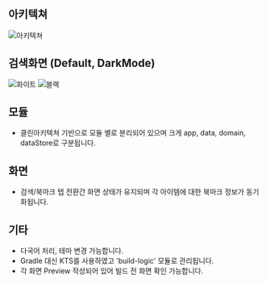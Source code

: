 ## 아키텍쳐
  ![아키텍쳐](https://github.com/j-up/ComposeKaKaoImage/assets/51228811/24a41290-2bf8-4cda-a0a8-9023451dc758)

## 검색화면 (Default, DarkMode)
  ![화이트](https://github.com/j-up/ComposeKaKaoImage/assets/51228811/573e2917-6372-49aa-a659-a34f404d8045) 
  ![블랙](https://github.com/j-up/ComposeKaKaoImage/assets/51228811/d61cd7c2-a066-4123-8257-8212bd3f4805)

## 모듈
* 클린아키텍쳐 기반으로 모듈 별로 분리되어 있으며 크게 app, data, domain, dataStore로 구분됩니다.

## 화면
* 검색/북마크 탭 전환간 화면 상태가 유지되며 각 아이템에 대한 북마크 정보가 동기화됩니다.

## 기타
* 다국어 처리, 테마 변경 가능합니다.
* Gradle 대신 KTS를 사용하였고 'build-logic' 모듈로 관리됩니다. 
* 각 화면 Preview 작성되어 있어 빌드 전 화면 확인 가능합니다.
